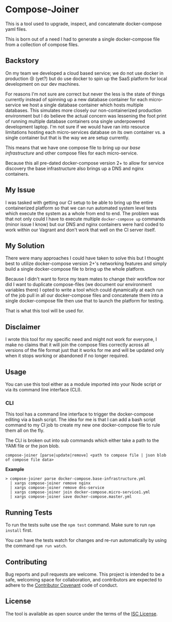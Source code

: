 # Compose-Joiner

This is a tool used to upgrade, inspect, and concatenate docker-compose yaml files.

This is born out of a need I had to generate a single docker-compose file from a collection of compose files.

## Backstory

On my team we developed a cloud based service; we do not use docker in production :cry: (yet?) but do use docker to spin up the SaaS platform for local development on our dev machines.

For reasons I'm not sure are correct but never the less is the state of things currently instead of spinning up a new database container for each micro-service we host a single database container which hosts multiple databases. This simulates more closely our non-containerized production environment but I do believe the actual concern was lessening the foot print of running multiple database containers ona  single underpowered development laptop. I'm not sure if we would have ran into resource limitations hosting each micro-services database on its own container vs. a single container but that is the way we are setup currently.

This means that we have one compose file to bring up our _base infrastructure_ and other compose files for each micro-service.

Because this all pre-dated docker-compose version 2+ to allow for service discovery the base infrastructure also brings up a DNS and nginx containers.

## My Issue

I was tasked with getting our CI setup to be able to bring up the entire containerized platform so that we can run automated system level tests which execute the system as a whole from end to end. The problem was that not only could I have to execute multiple `docker-compose up` commands  (minor issue I know) but our DNS and nginx containers were hard coded to work within our Vagrant and don't work that well on the CI server itself.

## My Solution

There were many approaches I could have taken to solve this but I thought best to utilize docker-compose version 2+'s networking features and simply build a single docker-compose file to bring up the whole platform.

Because I didn't want to force my team mates to change their workflow nor did I want to duplicate compose-files (we document our environment variables there) I opted to write a tool which could dynamically at each run of the job pull in all our docker-compose files and concatenate them into a single docker-compose file then use that to launch the platform for testing.

That is what this tool will be used for.

## Disclaimer

I wrote this tool for my specific need and might not work for everyone, I make no claims that it will join the compose files correctly across all versions of the file format just that it works for me and will be updated only when it stops working or abandoned if no longer required.

## Usage

You can use this tool either as a module imported into your Node script _or_ via its command line interface (CLI).

### CLI

This tool has a command line interface to trigger the docker-compose editing via a bash script.
The idea for me is that I can add a bash script command to my CI job to create my new one docker-compose file to rule them all on the fly.

The CLI is broken out into sub commands which either take a path to the YAMl file or the json blob.

```
compose-joiner [parse|update|remove] <path to compose file | json blob of compose file data>
```

**Example**
```
> compose-joiner parse docker-compose.base-infrastructure.yml
  | xargs compose-joiner remove nginx
  | xargs compose-joiner remove dns-service
  | xargs compose-joiner join docker-compose.micro-service1.yml
  | xargs compose-joiner save docker-compose.master.yml
```

## Running Tests

To run the tests suite use the `npm test` command.
Make sure to run `npm install` first.

You can have the tests watch for changes and re-run automatically by using the command `npm run watch`.

## Contributing

Bug reports and pull requests are welcome. This project is intended to be a safe, welcoming space for collaboration, and contributors are expected to adhere to the [Contributor Covenant](https://contributor-covenant.org/) code of conduct.

## License

The tool is available as open source under the terms of the [ISC License](https://choosealicense.com/licenses/isc/).